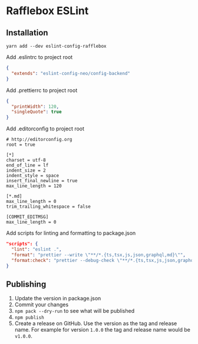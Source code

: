 # Rafflebox ESLint

## Installation

`yarn add --dev eslint-config-rafflebox`

Add .eslintrc to project root

```json
{
  "extends": "eslint-config-neo/config-backend"
}
```

Add .prettierrc to project root

```json
{
  "printWidth": 120,
  "singleQuote": true
}
```

Add .editorconfig to project root

```
# http://editorconfig.org
root = true

[*]
charset = utf-8
end_of_line = lf
indent_size = 2
indent_style = space
insert_final_newline = true
max_line_length = 120

[*.md]
max_line_length = 0
trim_trailing_whitespace = false

[COMMIT_EDITMSG]
max_line_length = 0
```

Add scripts for linting and formatting to package.json

```json
"scripts": {
  "lint": "eslint .",
  "format": "prettier --write \"**/*.{ts,tsx,js,json,graphql,md}\"",
  "format:check": "prettier --debug-check \"**/*.{ts,tsx,js,json,graphql,md}\""
}
```

## Publishing

1. Update the version in package.json
1. Commit your changes
1. `npm pack --dry-run` to see what will be published
1. `npm publish`
1. Create a release on GitHub. Use the version as the tag and release name. For example for version `1.0.0` the tag and release name would be `v1.0.0`.
